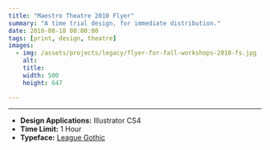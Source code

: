 ```yaml
---
title: "Maestro Theatre 2010 Flyer"
summary: "A time trial design, for immediate distribution."
date: 2010-08-18 00:00:00
tags: [print, design, theatre]
images:
  - img: /assets/projects/legacy/flyer-for-fall-workshops-2010-fs.jpg
    alt: 
    title: 
    width: 500
    height: 647

---
```




---

*   **Design Applications:** Illustrator CS4
*   **Time Limit:** 1 Hour
*   **Typeface:** [League Gothic](http://www.theleagueofmoveabletype.com/fonts/7-league-gothic)
